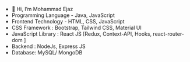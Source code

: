 - 👋 Hi, I’m Mohammad Ejaz
- Programming Language - Java, JavaScript
- Frontend Technology - HTML, CSS, JavaScript
- CSS Framework : Bootstrap, Tailwind CSS, Material UI
- JavaScript Library : React JS [Redux, Context-API, Hooks, react-router-dom ]
- Backend : NodeJs, Express JS
- Database: MySQL/ MongoDB

<!---
Ejaz7860/Ejaz7860 is a ✨ special ✨ repository because its `README.md` (this file) appears on your GitHub profile.
You can click the Preview link to take a look at your changes.
--->
